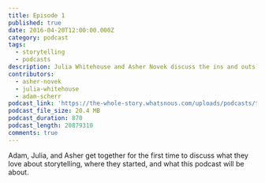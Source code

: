 ```yaml
---
title: Episode 1
published: true
date: 2016-04-20T12:00:00.000Z
category: podcast
tags:
  - storytelling
  - podcasts
description: Julia Whitehouse and Asher Novek discuss the ins and outs of storytelling
contributors:
  - asher-novek
  - julia-whitehouse
  - adam-scherr
podcast_link: 'https://the-whole-story.whatsnous.com/uploads/podcasts/the_whole_story_episode_0_part_1_2016.mp3'
podcast_file_size: 20.4 MB
podcast_duration: 870
podcast_length: 20879310
comments: true
---
```



Adam, Julia, and Asher get together for the first time to discuss what they love about storytelling, where they started, and what this podcast will be about.